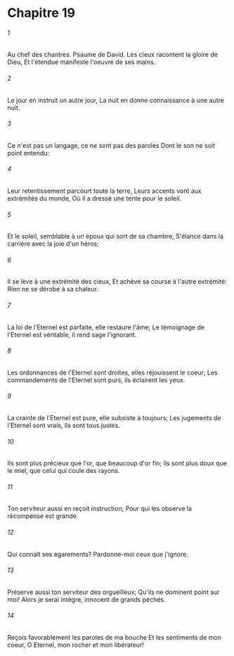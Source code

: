 # Chapitre 19

###### 1
Au chef des chantres. Psaume de David. Les cieux racontent la gloire de Dieu, Et l'étendue manifeste l'oeuvre de ses mains.
###### 2
Le jour en instruit un autre jour, La nuit en donne connaissance à une autre nuit.
###### 3
Ce n'est pas un langage, ce ne sont pas des paroles Dont le son ne soit point entendu:
###### 4
Leur retentissement parcourt toute la terre, Leurs accents vont aux extrémités du monde, Où il a dressé une tente pour le soleil.
###### 5
Et le soleil, semblable à un époux qui sort de sa chambre, S'élance dans la carrière avec la joie d'un héros;
###### 6
Il se lève à une extrémité des cieux, Et achève sa course à l'autre extrémité: Rien ne se dérobe à sa chaleur.
###### 7
La loi de l'Eternel est parfaite, elle restaure l'âme; Le témoignage de l'Eternel est véritable, il rend sage l'ignorant.
###### 8
Les ordonnances de l'Eternel sont droites, elles réjouissent le coeur; Les commandements de l'Eternel sont purs, ils éclairent les yeux.
###### 9
La crainte de l'Eternel est pure, elle subsiste à toujours; Les jugements de l'Eternel sont vrais, ils sont tous justes.
###### 10
Ils sont plus précieux que l'or, que beaucoup d'or fin; Ils sont plus doux que le miel, que celui qui coule des rayons.
###### 11
Ton serviteur aussi en reçoit instruction; Pour qui les observe la récompense est grande.
###### 12
Qui connaît ses égarements? Pardonne-moi ceux que j'ignore.
###### 13
Préserve aussi ton serviteur des orgueilleux; Qu'ils ne dominent point sur moi! Alors je serai intègre, innocent de grands péchés.
###### 14
Reçois favorablement les paroles de ma bouche Et les sentiments de mon coeur, O Eternel, mon rocher et mon libérateur!
